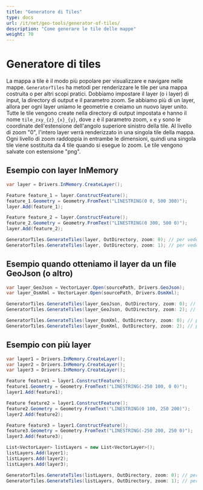 ```yaml
---
title: "Generatore di Tiles"
type: docs
url: /it/net/geo-tools/generator-of-tiles/
description: "Come generare le tile delle mappe"
weight: 70
---
```


# Generatore di tiles

La mappa a tile è il modo più popolare per visualizzare e navigare nelle mappe. `GeneratorTiles` ha metodi per renderizzare le tile per una mappa costruita o per altri scopi pratici.
Dobbiamo impostare il layer (o i layer) di input, la directory di output e il parametro zoom. Se abbiamo più di un layer, allora per ogni layer uniamo le geometrie e creiamo un nuovo layer unito. Tutte le tile vengono create nella directory di output impostata e hanno il nome `tile_zxy_{z}_{x}_{y}`, dove `z` è il parametro zoom, `x` e `y` sono le coordinate dell'estensione dell'angolo superiore sinistro della tile. Al livello di zoom "0", l'intero layer verrà renderizzato in una singola tile della mappa. Ogni livello di zoom raddoppia in entrambe le dimensioni, quindi una singola tile viene sostituita da 4 tile quando si esegue lo zoom. Le tile vengono salvate con estensione "png".

## Esempio con layer InMemory

```csharp
var layer = Drivers.InMemory.CreateLayer();

Feature feature_1 = layer.ConstructFeature();
feature_1.Geometry = Geometry.FromText("LINESTRING(0 0, 500 300)");
layer.Add(feature_1);

Feature feature_2 = layer.ConstructFeature();
feature_2.Geometry = Geometry.FromText("LINESTRING(0 300, 500 0)");
layer.Add(feature_2);

GeneratorTiles.GenerateTiles(layer, OutDirectory, zoom: 0); // per vedere l'intera tile
GeneratorTiles.GenerateTiles(layer, OutDirectory, zoom: 1); // per vedere 4 tile
```

## Esempio quando otteniamo il layer da un file GeoJson (o altro)

```csharp
var layer_GeoJson = VectorLayer.Open(sourcePath, Drivers.GeoJson);
var layer_OsmXml = VectorLayer.Open(sourcePath, Drivers.OsmXml);

GeneratorTiles.GenerateTiles(layer_GeoJson, OutDirectory, zoom: 0); // per vedere l'intera tile
GeneratorTiles.GenerateTiles(layer_GeoJson, OutDirectory, zoom: 2); // per vedere 16 tile

GeneratorTiles.GenerateTiles(layer_OsmXml, OutDirectory, zoom: 0); // per vedere l'intera tile
GeneratorTiles.GenerateTiles(layer_OsmXml, OutDirectory, zoom: 2); // per vedere 16 tile
```

## Esempio con più layer

```csharp
var layer1 = Drivers.InMemory.CreateLayer();
var layer2 = Drivers.InMemory.CreateLayer();
var layer3 = Drivers.InMemory.CreateLayer();

Feature feature1 = layer1.ConstructFeature();
feature1.Geometry = Geometry.FromText("LINESTRING(-250 100, 0 0)");
layer1.Add(feature1);

Feature feature2 = layer1.ConstructFeature();
feature2.Geometry = Geometry.FromText("LINESTRING(0 100, 250 200)");
layer2.Add(feature2);

Feature feature3 = layer1.ConstructFeature();
feature3.Geometry = Geometry.FromText("LINESTRING(-250 200, 250 0)");
layer3.Add(feature3);

List<VectorLayer> listLayers = new List<VectorLayer>();
listLayers.Add(layer1);
listLayers.Add(layer2);
listLayers.Add(layer3);

GeneratorTiles.GenerateTiles(listLayers, OutDirectory, zoom: 0); // per vedere l'intera tile
GeneratorTiles.GenerateTiles(listLayers, OutDirectory, zoom: 1); // per vedere 4 tile
```
